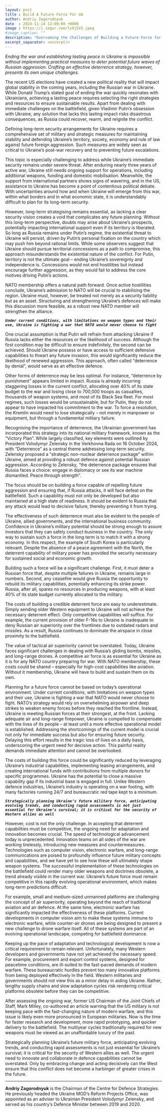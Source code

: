 ```yaml
---
layout: post
title : Build A Future Force For UA
author: Andriy Zagorodnyuk
date  : 2024-11-14 12:00:00 +0800
image : https://i.imgur.com/ls9jSVI.jpeg
#image_caption: ""
description: "Overcoming the Challenges of Building a Future Force for Ukraine"
excerpt_separator: <excerpt/>
---
```


_Ending the war and establishing lasting peace in Ukraine is impossible without implementing practical measures to deter potential future waves of Russian aggression. Crafting an effective deterrence strategy, however, presents its own unique challenges._

<excerpt/>

The recent US elections have created a new political reality that will impact global stability in the coming years, including the Russian war in Ukraine. While Donald Trump’s stated goal of ending the war quickly resonates with Ukrainians, achieving a lasting peace requires selecting the right strategies and resources to ensure sustainable results. Apart from dealing with immediate challenges on the battlefield, given Vladimir Putin’s obsession with Ukraine, any solution that lacks this lasting impact risks disastrous consequences, as Russia could recover, rearm, and reignite the conflict.

Defining long-term security arrangements for Ukraine requires a comprehensive set of military and strategic measures for maintaining stability and defending Ukraine’s territory, society, economy and rule of law against future foreign aggression. Such measures are widely seen as critical to Ukraine’s post-war recovery and to preventing future escalations.

This topic is especially challenging to address while Ukraine’s immediate security remains under severe threat. After enduring nearly three years of active war, Ukraine still needs ongoing support for operations, including additional weapons, funding and domestic mobilisation. Meanwhile, the support from international partners shows signs of wavering, and in the US, assistance to Ukraine has become a point of contentious political debate. With uncertainties around how and when Ukraine will emerge from this war, within what borders and in what economic state, it is understandably difficult to plan for its long-term security.

However, long-term strategising remains essential, as lacking a clear security vision creates a void that complicates any future planning. Without this long-term perspective, doubts may arise about Ukraine’s prospects, potentially impacting international support even if its territory is liberated. So long as Russia remains under Putin’s regime, the existential threat to Ukraine will persist, driven by Putin’s personal fixation on the country which may push him beyond rational limits. While some observers suggest that Ukraine should pursue territorial concessions as a path to compromise, this approach misunderstands the existential nature of the conflict. For Putin, territory is not the ultimate goal – ending Ukraine’s sovereignty and independence is. Concessions would not end hostilities but instead encourage further aggression, as they would fail to address the core motives driving Putin’s actions.

NATO membership offers a natural path forward. Once active hostilities conclude, Ukraine’s admission to NATO will be crucial to stabilising the region. Ukraine must, however, be treated not merely as a security liability but as an asset. Structuring and strengthening Ukraine’s defences will make this discussion more feasible, as a robust new NATO member will strengthen the alliance.

___`Under current conditions, with limitations on weapon types and their use, Ukraine is fighting a war that NATO would never choose to fight`___

One crucial assumption is that Putin will refrain from attacking Ukraine if Russia lacks either the resources or the likelihood of success. Although the first condition may be difficult to ensure indefinitely, the second can be achieved. Should Ukraine possess or have access to sufficient defensive capabilities to thwart any future invasion, this would significantly reduce the likelihood of renewed aggression. This approach, often called “deterrence by denial”, would serve as an effective defence.

Other forms of deterrence may be less optimal. For instance, “deterrence by punishment” appears limited in impact. Russia is already incurring staggering losses in the current conflict, allocating over 40% of its state budget to the war and losing close to 700,000 troops as casualties, thousands of weapon systems, and most of its Black Sea fleet. For most regimes, such losses would be unsustainable, but for Putin, they do not appear to have impacted his commitment to the war. To force a resolution, the Kremlin would need to lose strategically – not merely in manpower or equipment, but through a fundamental military failure.

Recognising the importance of deterrence, the Ukrainian government has incorporated this strategy into its national military framework, known as the “Victory Plan”. While largely classified, key elements were outlined by President Volodymyr Zelensky in the Verkhovna Rada on 16 October 2024, with “Deterrence” as a central theme addressing long-term security. Zelensky proposed a “strategic non-nuclear deterrence package” within Ukraine, aimed at providing a robust defence against potential Russian aggression. According to Zelensky, “the deterrence package ensures that Russia faces a choice: engage in diplomacy or see its war machine dismantled. Peace through strength”.

The focus should be on building a force capable of repelling future aggression and ensuring that, if Russia attacks, it will face defeat on the battlefield. Such a capability must not only be developed but also maintained at a high state of readiness. It should be evident to Russia that any attack would lead to decisive failure, thereby preventing it from trying.

The effectiveness of such deterrence must also be evident to the people of Ukraine, allied governments, and the international business community. Confidence in Ukraine’s military potential should be strong enough to assure investors that they can safely conduct business in the country. The only way to sustain such a force in the long term is to match it with a strong economy. In this respect, the example of South Korea is particularly relevant. Despite the absence of a peace agreement with the North, the deterrent capability of military power has provided the security necessary for sustained social and economic growth.

Building such a force will be a significant challenge. First, it must deter a Russian force that, despite multiple failures in Ukraine, remains large in numbers. Second, any ceasefire would give Russia the opportunity to rebuild its military capabilities, potentially enhancing its strike power. Russia, after all, spares no resources in producing weapons, with at least 40% of its state budget currently allocated to the military.

The costs of building a credible deterrent force are easy to underestimate. Simply sending older Western equipment to Ukraine will not achieve the necessary deterrent effect. Only competitive capabilities will suffice. For example, the current provision of older F-16s to Ukraine is inadequate to deny Russian air superiority over the frontlines due to outdated radars and missiles. As a result, Russia continues to dominate the airspace in close proximity to the battlefield.

The value of tactical air superiority cannot be overstated. Today, Ukraine faces significant challenges in dealing with Russia’s gliding bombs, missiles, and long-range drones. A competitive air force is as essential for Ukraine as it is for any NATO country preparing for war. With NATO membership, these costs could be shared – especially for high-cost capabilities like aviation. Without it membership, Ukraine will have to build and sustain them on its own.

Planning for a future force cannot be based on today’s operational environment. Under current conditions, with limitations on weapon types and their use, Ukraine is fighting a war that NATO would never choose to fight. NATO’s strategy would rely on overwhelming airpower and deep strikes to weaken enemy forces before they reached the frontline. Instead, Ukraine is meeting Russian forces at their strongest, at the front. Lacking adequate air and long-range firepower, Ukraine is compelled to compensate with the lives of its people – at least until a more effective operational model is established. Addressing the shortcomings of the current model is crucial not only for immediate success but also for ensuring future security. Delaying this effort results in the tragic loss of lives on a daily basis, underscoring the urgent need for decisive action. This painful reality demands immediate attention and cannot be overlooked.

The costs of building this force could be significantly reduced by leveraging Ukraine’s industrial capabilities, implementing leasing arrangements, and creating international funds with contributions from multiple donors for specific programmes. Ukraine has the potential to close a massive capability gap if its industrial base is engaged in full. Unlike Western defence industries, Ukraine’s industry is operating on a war footing, with many factories running 24/7 and bureaucratic red tape kept to a minimum.

___`Strategically planning Ukraine’s future military force, anticipating evolving trends, and conducting rapid assessments is not just essential for Ukraine’s survival; it is critical for the security of Western allies as well`___

However, cost is not the only challenge. In accepting that deterrent capabilities must be competitive, the ongoing need for adaptation and innovation becomes crucial. The speed of technological advancement today is unprecedented. Innovation teams on all sides of the war are working tirelessly, introducing new measures and countermeasures. Technologies such as computer vision, electronic warfare, and long-range communications are poised to profoundly influence future military concepts and capabilities, and we have yet to see how these will ultimately shape weapon systems. The successful implementation of these technologies on the battlefield could render many older weapons and doctrines obsolete, a trend already visible in the current war. Ukraine’s future force must remain competitive in this rapidly evolving operational environment, which makes long-term predictions difficult.

For example, small and medium-sized unmanned platforms are challenging the concept of air superiority, operating beyond the reach of traditional aviation and air defence. At the same time, electronic warfare has significantly impacted the effectiveness of these platforms. Current developments in computer vision aim to make these systems immune to electronic warfare, while counter-air drones are being designed to present a new challenge to drone warfare itself. All of these systems are part of an evolving operational landscape, competing for battlefield dominance.

Keeping up the pace of adaptation and technological development is now a critical requirement to remain relevant. Unfortunately, many Western developers and governments have not yet achieved the necessary speed. For example, procurement and export control systems, designed for peacetime conditions, are ill-suited to the fast-paced demands of modern warfare. These bureaucratic hurdles prevent too many innovative platforms from being deployed effectively in the field. Western militaries and governments should not view this as a minor delay in aiding Ukraine. Rather, lengthy supply chains and slow adaptation cycles risk rendering critical platforms obsolete before they can be competitive.

After assessing the ongoing war, former US Chairman of the Joint Chiefs of Staff, Mark Milley, co-authored an article warning that the US military is not keeping pace with the fast-changing nature of modern warfare, and this issue is likely even more pronounced in European militaries. Now is the time for faster research and development, more rapid prototyping, and quicker delivery to the battlefield. The multiyear cycles traditionally required for new weapons must be viewed as an unaffordable luxury of the past.

Strategically planning Ukraine’s future military force, anticipating evolving trends, and conducting rapid assessments is not just essential for Ukraine’s survival; it is critical for the security of Western allies as well. The urgent need to innovate and collaborate in defence capabilities cannot be overstated. Only by embracing change and acting decisively can the West ensure that this conflict does not become a harbinger of greater crises in the future.

---

__Andriy Zagorodnyuk__ is the Chairman of the Centre for Defence Strategies. He previously headed the Ukraine MOD’s Reform Projects Office, was appointed as an adviser to Ukrainian President Volodymyr Zelensky, and served as his country’s Defence Minister between 2019 and 2020.
